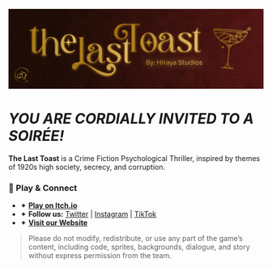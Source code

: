 ![TLT Cover](TLT-cover.png)

# *YOU ARE CORDIALLY INVITED TO A SOIRÉE!*

**The Last Toast** is a Crime Fiction Psychological Thriller, inspired by themes of 1920s high society, secrecy, and corruption.

### 🥂 Play & Connect

- ✦ **[Play on Itch.io](https://studioshiraya.itch.io/the-last-toast)**
- ✦ **Follow us:** [Twitter](https://x.com/studioshiraya) | [Instagram](https://www.instagram.com/thelasttoast_official/) | [TikTok](https://www.tiktok.com/@thelasttoast_official?is_from_webapp=1&sender_device=pc)
- ✦ **[Visit our Website]([https://yourwebsite.com](https://thelasttoast.carrd.co/?fbclid=IwY2xjawKc1fBleHRuA2FlbQIxMQABHgIvR6kAuvVVhFv6vmA9T7h8o-WMmsLeM7fBYj3jHTlqqmJBjg50qn0sufjr_aem_-_uRLYwpHfidO6sZLUu-cQ))**

> Please do not modify, redistribute, or use any part of the game’s content, including code, sprites, backgrounds, dialogue, and story without express permission from the team.
